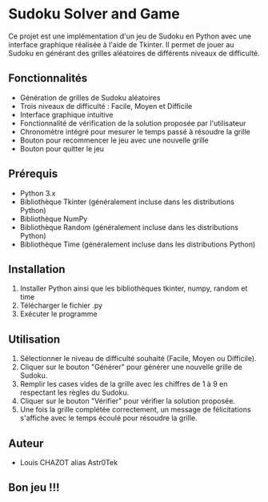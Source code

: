 # Sudoku Solver and Game
Ce projet est une implémentation d'un jeu de Sudoku en Python avec une interface graphique réalisée à l'aide de Tkinter.
Il permet de jouer au Sudoku en générant des grilles aléatoires de différents niveaux de difficulté.

## Fonctionnalités
- Génération de grilles de Sudoku aléatoires
- Trois niveaux de difficulté : Facile, Moyen et Difficile
- Interface graphique intuitive
- Fonctionnalité de vérification de la solution proposée par l'utilisateur
- Chronomètre intégré pour mesurer le temps passé à résoudre la grille
- Bouton pour recommencer le jeu avec une nouvelle grille
- Bouton pour quitter le jeu
## Prérequis
- Python 3.x
- Bibliothèque Tkinter (généralement incluse dans les distributions Python)
- Bibliothèque NumPy
- Bibliothèque Random (généralement incluse dans les distributions Python)
- Bibliothèque Time (généralement incluse dans les distributions Python)
## Installation
1. Installer Python ainsi que les bibliothèques tkinter, numpy, random et time
2. Télécharger le fichier .py
3. Exécuter le programme
## Utilisation
1. Sélectionner le niveau de difficulté souhaité (Facile, Moyen ou Difficile).
2. Cliquer sur le bouton "Générer" pour générer une nouvelle grille de Sudoku.
3. Remplir les cases vides de la grille avec les chiffres de 1 à 9 en respectant les règles du Sudoku.
4. Cliquer sur le bouton "Vérifier" pour vérifier la solution proposée.
5. Une fois la grille complétée correctement, un message de félicitations s'affiche avec le temps écoulé pour résoudre la grille.
## Auteur
- Louis CHAZOT alias Astr0Tek
## Bon jeu !!!
